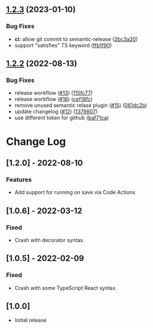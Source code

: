 ## [1.2.3](https://github.com/kcmr/vsce-remove-unused-imports/compare/v1.2.2...v1.2.3) (2023-01-10)

### Bug Fixes

- **ci:** allow git commit to semantic-release ([2bc3a20](https://github.com/kcmr/vsce-remove-unused-imports/commit/2bc3a20b1eaa771053616b3e760846b7c3633589))
- support "satisfies" TS keyword ([ffb1f90](https://github.com/kcmr/vsce-remove-unused-imports/commit/ffb1f9031cc0eec221c3fb03459674dadd04952d))

## [1.2.2](https://github.com/kcmr/vsce-remove-unused-imports/compare/v1.2.1...v1.2.2) (2022-08-13)

### Bug Fixes

- release workflow ([#13](https://github.com/kcmr/vsce-remove-unused-imports/issues/13)) ([115fc77](https://github.com/kcmr/vsce-remove-unused-imports/commit/115fc77a89e8ac4e1051d9ea32f1a315e5ae7b3a))
- release workflow ([#16](https://github.com/kcmr/vsce-remove-unused-imports/issues/16)) ([cef18fc](https://github.com/kcmr/vsce-remove-unused-imports/commit/cef18fcd5d1e46d1d8f21a54b50d3170d421d2b4))
- remove unused semantic relase plugin ([#15](https://github.com/kcmr/vsce-remove-unused-imports/issues/15)) ([061dc2b](https://github.com/kcmr/vsce-remove-unused-imports/commit/061dc2b55d2b2fcb6f5e37b25dfec80577de64f9))
- update changelog ([#12](https://github.com/kcmr/vsce-remove-unused-imports/issues/12)) ([1379807](https://github.com/kcmr/vsce-remove-unused-imports/commit/1379807fc10c8cbdba431d4b2389cac5623c46e6))
- use different token for github ([baf71ca](https://github.com/kcmr/vsce-remove-unused-imports/commit/baf71ca476705dc1c7018371627864cba1171dad))

# Change Log

## [1.2.0] - 2022-08-10

### Features

- Add support for running on save via Code Actions

## [1.0.6] - 2022-03-12

### Fixed

- Crash with decorator syntax.

## [1.0.5] - 2022-02-09

### Fixed

- Crash with some TypeScript React syntax.

## [1.0.0]

- Initial release
